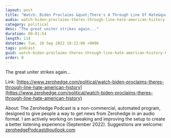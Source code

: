 ```yaml
---
layout: post
title: "Watch: Biden Proclaims &quot;There's A Through Line Of Hate&quot; In American History"
audio: watch-biden-proclaims-theres-through-line-hate-american-history-0
category: political
desc: "The great uniter strikes again..."
duration: 00:01:54
length: 114
datetime: Tue, 20 Sep 2022 18:22:00 +0000
tags: podcast
guid: watch-biden-proclaims-theres-through-line-hate-american-history-0
order: 0
---
```

The great uniter strikes again...

Link: [https://www.zerohedge.com/political/watch-biden-proclaims-theres-through-line-hate-american-history](https://www.zerohedge.com/political/watch-biden-proclaims-theres-through-line-hate-american-history)

About: The Zerohedge Podcast is a non-commercial, automated program, designed to give people a way to get news from Zerohedge in an audio format.  I am actively working on tweaking and improving the setup to create a better listening experience (September 2022).  Suggestions are welcome: [zerohedgePodcast@outlook.com](mailto:zerohedgePodcast@outlook.com)